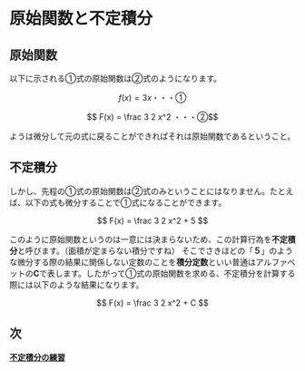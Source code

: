 # 原始関数と不定積分
## 原始関数
以下に示される①式の原始関数は②式のようになります。

$$ f(x) = 3x ・・・①$$

$$ F(x) = \frac 3 2 x^2 ・・・②$$

ようは微分して元の式に戻ることができればそれは原始関数であるということ。

## 不定積分
しかし、先程の①式の原始関数は②式のみということにはなりません。たとえば、以下の式も微分することで①式になることができます。

$$ F(x) = \frac 3 2 x^2 + 5 $$

このように原始関数というのは一意には決まらないため、この計算行為を**不定積分**と呼びます。（面積が定まらない積分ですね）
そこでさきほどの「**５**」のような微分する際の結果に関係しない定数のことを**積分定数**といい普通はアルファベットの**C**で表します。したがって①式の原始関数を求める、不定積分を計算する際には以下のような結果になります。

$$ F(x) = \frac 3 2 x^2 + C $$

## 次

**[不定積分の練習](./no02.md)**